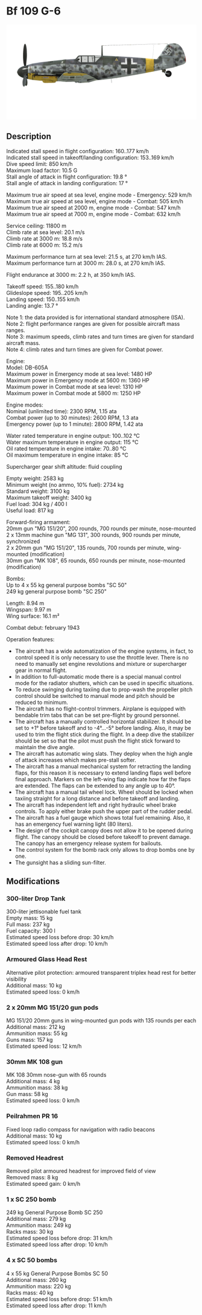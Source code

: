 # Bf 109 G-6  
  
![bf109g6](../images/bf109g6.png)  
  
## Description  
  
Indicated stall speed in flight configuration: 160..177 km/h  
Indicated stall speed in takeoff/landing configuration: 153..169 km/h  
Dive speed limit: 850 km/h  
Maximum load factor: 10.5 G  
Stall angle of attack in flight configuration: 19.8 °  
Stall angle of attack in landing configuration: 17 °  
  
Maximum true air speed at sea level, engine mode - Emergency: 529 km/h  
Maximum true air speed at sea level, engine mode - Combat: 505 km/h  
Maximum true air speed at 2000 m, engine mode - Combat: 547 km/h  
Maximum true air speed at 7000 m, engine mode - Combat: 632 km/h  
  
Service ceiling: 11800 m  
Climb rate at sea level: 20.1 m/s  
Climb rate at 3000 m: 18.8 m/s  
Climb rate at 6000 m: 15.2 m/s  
  
Maximum performance turn at sea level: 21.5 s, at 270 km/h IAS.  
Maximum performance turn at 3000 m: 28.0 s, at 270 km/h IAS.  
  
Flight endurance at 3000 m: 2.2 h, at 350 km/h IAS.  
  
Takeoff speed: 155..180 km/h  
Glideslope speed: 195..205 km/h  
Landing speed: 150..155 km/h  
Landing angle: 13.7 °  
  
Note 1: the data provided is for international standard atmosphere (ISA).  
Note 2: flight performance ranges are given for possible aircraft mass ranges.  
Note 3: maximum speeds, climb rates and turn times are given for standard aircraft mass.  
Note 4: climb rates and turn times are given for Combat power.  
  
Engine:  
Model: DB-605A  
Maximum power in Emergency mode at sea level: 1480 HP  
Maximum power in Emergency mode at 5600 m: 1360 HP  
Maximum power in Combat mode at sea level: 1310 HP  
Maximum power in Combat mode at 5800 m: 1250 HP  
  
Engine modes:  
Nominal (unlimited time): 2300 RPM, 1.15 ata  
Combat power (up to 30 minutes): 2600 RPM, 1.3 ata  
Emergency power (up to 1 minute): 2800 RPM, 1.42 ata  
  
Water rated temperature in engine output: 100..102 °C  
Water maximum temperature in engine output: 115 °C  
Oil rated temperature in engine intake: 70..80 °C  
Oil maximum temperature in engine intake: 85 °C  
  
Supercharger gear shift altitude: fluid coupling   
  
Empty weight: 2583 kg  
Minimum weight (no ammo, 10% fuel): 2734 kg  
Standard weight: 3100 kg  
Maximum takeoff weight: 3400 kg  
Fuel load: 304 kg / 400 l  
Useful load: 817 kg  
  
Forward-firing armament:  
20mm gun "MG 151/20", 200 rounds, 700 rounds per minute, nose-mounted  
2 x 13mm machine gun "MG 131", 300 rounds, 900 rounds per minute, synchronized  
2 x 20mm gun "MG 151/20", 135 rounds, 700 rounds per minute, wing-mounted (modification)  
30mm gun "MK 108", 65 rounds, 650 rounds per minute, nose-mounted (modification)  
  
Bombs:  
Up to 4 x 55 kg general purpose bombs "SC 50"  
249 kg general purpose bomb "SC 250"  
  
Length: 8.94 m  
Wingspan: 9.97 m  
Wing surface: 16.1 m²  
  
Combat debut: february 1943  
  
Operation features:  
- The aircraft has a wide automatization of the engine systems, in fact, to control speed it is only necessary to use the throttle lever. There is no need to manually set engine revolutions and mixture or supercharger gear in normal flight.  
- In addition to full-automatic mode there is a special manual control mode for the radiator shutters, which can be used in specific situations.  
- To reduce swinging during taxiing due to prop-wash the propeller pitch control should be switched to manual mode and pitch should be reduced to minimum.  
- The aircraft has no flight-control trimmers. Airplane is equipped with bendable trim tabs that can be set pre-flight by ground personnel.  
- The aircraft has a manually controlled horizontal stabilizer. It should be set to +1° before takeoff and to -4°...-5° before landing. Also, it may be used to trim the flight stick during the flight. In a deep dive the stabilizer should be set so that the pilot must push the flight stick forward to maintain the dive angle.  
- The aircraft has automatic wing slats. They deploy when the high angle of attack increases which makes pre-stall softer.  
- The aircraft has a manual mechanical system for retracting the landing flaps, for this reason it is necessary to extend landing flaps well before final approach. Markers on the left-wing flap indicate how far the flaps are extended. The flaps can be extended to any angle up to 40°.  
- The aircraft has a manual tail wheel lock. Wheel should be locked when taxiing straight for a long distance and before takeoff and landing.  
- The aircraft has independent left and right hydraulic wheel brake controls. To apply either brake push the upper part of the rudder pedal.  
- The aircraft has a fuel gauge which shows total fuel remaining. Also, it has an emergency fuel warning light (80 liters).  
- The design of the cockpit canopy does not allow it to be opened during flight. The canopy should be closed before takeoff to prevent damage. The canopy has an emergency release system for bailouts.  
- The control system for the bomb rack only allows to drop bombs one by one.  
- The gunsight has a sliding sun-filter.  
  
## Modifications  
  
  
### 300-liter Drop Tank  
  
300-liter jettisonable fuel tank  
Empty mass: 15 kg  
Full mass: 237 kg  
Fuel capacity: 300 l  
Estimated speed loss before drop: 30 km/h  
Estimated speed loss after drop: 10 km/h  
  
### Armoured Glass Head Rest  
  
Alternative pilot protection: armoured transparent triplex head rest for better visibility  
Additional mass: 10 kg  
Estimated speed loss: 0 km/h  
  
### 2 x 20mm MG 151/20 gun pods  
  
MG 151/20 20mm guns in wing-mounted gun pods with 135 rounds per each  
Additional mass: 212 kg  
Ammunition mass: 55 kg  
Guns mass: 157 kg  
Estimated speed loss: 12 km/h  
  
### 30mm MK 108 gun  
  
MK 108 30mm nose-gun with 65 rounds  
Additional mass: 4 kg  
Ammunition mass: 38 kg  
Gun mass: 58 kg  
Estimated speed loss: 0 km/h  
  
### Peilrahmen PR 16  
  
Fixed loop radio compass for navigation with radio beacons  
Additional mass: 10 kg  
Estimated speed loss: 0 km/h  
  
### Removed Headrest  
  
Removed pilot armoured headrest for improved field of view  
Removed mass: 8 kg  
Estimated speed gain: 0 km/h  
  
### 1 x SC 250 bomb  
  
249 kg General Purpose Bomb SC 250  
Additional mass: 279 kg  
Ammunition mass: 249 kg  
Racks mass: 30 kg  
Estimated speed loss before drop: 31 km/h  
Estimated speed loss after drop: 10 km/h  
  
### 4 x SC 50 bombs  
  
4 x 55 kg General Purpose Bombs SC 50  
Additional mass: 260 kg  
Ammunition mass: 220 kg  
Racks mass: 40 kg  
Estimated speed loss before drop: 51 km/h  
Estimated speed loss after drop: 11 km/h  